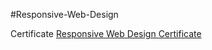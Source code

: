 #Responsive-Web-Design

Certificate
[Responsive Web Design Certificate](https://www.freecodecamp.org/certification/srivinaya/responsive-web-design)
